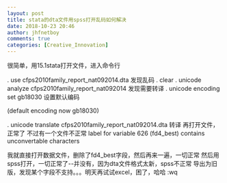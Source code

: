 ```yaml
---
layout: post
title: stata的dta文件用spss打开乱码如何解决
date: 2018-10-23 20:46
author: jhfnetboy
comments: true
categories: [Creative_Innovation]
---
```

很简单，用15.1stata打开文件，进入命令行

. use cfps2010family_report_nat092014.dta
发现乱码
. clear
. unicode analyze cfps2010family_report_nat092014
发现需要转译
. unicode encoding set gb18030
设置默认编码

(default encoding now gb18030)

. unicode translate cfps2010family_report_nat092014.dta
转译
再打开文件，正常了
不过有一个文件不正常
label for variable 626 (fd4_best) contains unconvertable characters

我就直接打开数据文件，删除了fd4_best字段，然后再来一遍，一切正常
然后用spss打开，一切正常了--并没有，因为dta文件格式太新，spss不正常
导出为旧版，发现某个字段不支持。。。明天再试试excel，困了，哈哈
:wq

